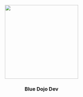 <p align="center">
  <img src="https://file-xidfrcjkaq.now.sh/" height="240">
  <h3 align="center">Blue Dojo Dev</h3>
</p>
